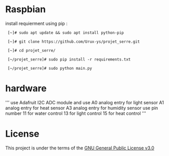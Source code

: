 # Raspbian
  install requierment using pip :
   ```
    [~]# sudo apt update && sudo apt install python-pip

    [~]# git clone https://github.com/Urux-ys/projet_serre.git

    [~]# cd projet_serre/

    [~/projet_serre]# sudo pip install -r requirements.txt

    [~/projet_serre]# sudo python main.py
   ```
 
# hardware 
'''
  use Adafruit I2C ADC module
  and use A0 analog entry for light sensor
          A1 analog entry for heat sensor
          A3 analog entry for humidity sensor 
  use pin number 11 for water control
                 13 for light control
                 15 for heat control 
'''

# License 
This project is under the terms of the [GNU General Public License v3.0](https://www.gnu.org/licenses/gpl-3.0.en.html)
